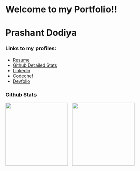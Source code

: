 

# Welcome to my Portfolio!!
# Prashant Dodiya
### Links to my profiles:
- [Resume](https://drive.google.com/file/d/1dOsRRRdBy0tH3EX26vVXtK5fYAm5CV5_/view?usp=sharing)
- [Github Detailed Stats](https://profile-summary-for-github.com/user/pra17dod)
- [Linkedin](https://www.linkedin.com/in/pra17dod)
- [Codechef](https://www.codechef.com/users/pra17dod)
- [Devfolio](https://devfolio.co/@pra17dod)

### Github Stats
<div>
<span>   
  <img src="https://github-readme-stats.vercel.app/api?username=pra17dod&theme=radical&show_icons=true&count_private=true&hide=stars" height=198> &nbsp;   
  <img src="https://github-readme-stats.vercel.app/api/top-langs/?username=pra17dod&theme=radical&layout=compact&hide=css,scss,jupyter notebook" height=198>
</span>
</div>
